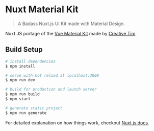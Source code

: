 # Nuxt Material Kit

> A Badass Nuxt.js UI Kit made with Material Design.

Nuxt.JS portage of the [Vue Material Kit](https://www.creative-tim.com/product/vue-material-kit) made by [Creative Tim](https://www.creative-tim.com/).


## Build Setup

```bash
# install dependencies
$ npm install

# serve with hot reload at localhost:3000
$ npm run dev

# build for production and launch server
$ npm run build
$ npm start

# generate static project
$ npm run generate
```

For detailed explanation on how things work, checkout [Nuxt.js docs](https://nuxtjs.org).
